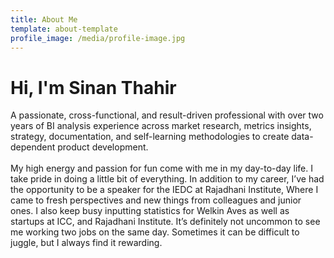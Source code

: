 ```yaml
---
title: About Me
template: about-template
profile_image: /media/profile-image.jpg
---
```


# Hi, I'm Sinan Thahir

A passionate, cross-functional, and result-driven professional with over two years of BI analysis experience across market research, metrics insights, strategy, documentation, and self-learning methodologies to create data-dependent product development.
<br><br>
My high energy and passion for fun come with me in my day-to-day life. I take pride in doing a little bit of everything. In addition to my career, I’ve had the opportunity to be a speaker for the IEDC at Rajadhani Institute, Where I came to fresh perspectives and new things from colleagues and junior ones. I also keep busy inputting statistics for Welkin Aves as well as startups at ICC, and Rajadhani Institute. It’s definitely not uncommon to see me working two jobs on the same day. Sometimes it can be difficult to juggle, but I always find it rewarding.
